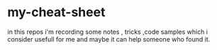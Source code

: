 # my-cheat-sheet
in this repos i'm recording some notes , tricks ,code samples which i consider usefull for me and  maybe it can help someone who found it.
